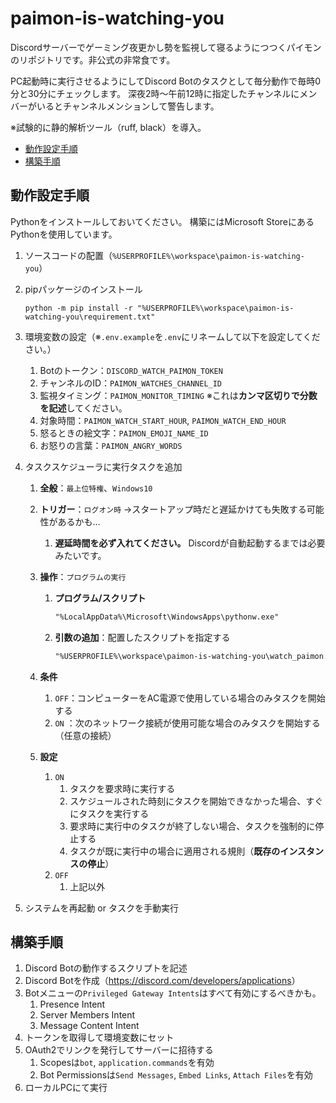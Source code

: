 # paimon-is-watching-you

Discordサーバーでゲーミング夜更かし勢を監視して寝るようにつつくパイモンのリポジトリです。非公式の非常食です。

PC起動時に実行させるようにしてDiscord Botのタスクとして毎分動作で毎時0分と30分にチェックします。
深夜2時～午前12時に指定したチャンネルにメンバーがいるとチャンネルメンションして警告します。

※試験的に静的解析ツール（ruff, black）を導入。

- [動作設定手順](#動作設定手順)
- [構築手順](#構築手順)

## 動作設定手順

Pythonをインストールしておいてください。
構築にはMicrosoft StoreにあるPythonを使用しています。

1. ソースコードの配置（`%USERPROFILE%\workspace\paimon-is-watching-you`）
2. pipパッケージのインストール

    ```shell
    python -m pip install -r "%USERPROFILE%\workspace\paimon-is-watching-you\requirement.txt"
    ```

3. 環境変数の設定（※`.env.example`を`.env`にリネームして以下を設定してください。）
   1. Botのトークン：`DISCORD_WATCH_PAIMON_TOKEN`
   2. チャンネルのID：`PAIMON_WATCHES_CHANNEL_ID`
   3. 監視タイミング：`PAIMON_MONITOR_TIMING`
   ※これは**カンマ区切りで分数を記述**してください。
   4. 対象時間：`PAIMON_WATCH_START_HOUR`, `PAIMON_WATCH_END_HOUR`
   5. 怒るときの絵文字：`PAIMON_EMOJI_NAME_ID`
   6. お怒りの言葉：`PAIMON_ANGRY_WORDS`
4. タスクスケジューラに実行タスクを追加
   1. **全般**：`最上位特権`、`Windows10`
   2. **トリガー**：`ログオン時`
        →スタートアップ時だと遅延かけても失敗する可能性があるかも…
      1. **遅延時間を必ず入れてください。** Discordが自動起動するまでは必要みたいです。
   3. **操作**：`プログラムの実行`
      1. **プログラム/スクリプト**

            ```txt
            "%LocalAppData%\Microsoft\WindowsApps\pythonw.exe"
            ```

      2. **引数の追加**：配置したスクリプトを指定する

            ```txt
            "%USERPROFILE%\workspace\paimon-is-watching-you\watch_paimon.py"
            ```

   4. **条件**
      1. `OFF`：コンピューターをAC電源で使用している場合のみタスクを開始する
      2. `ON` ：次のネットワーク接続が使用可能な場合のみタスクを開始する（任意の接続）
   5. **設定**
      1. `ON`
         1. タスクを要求時に実行する
         2. スケジュールされた時刻にタスクを開始できなかった場合、すぐにタスクを実行する
         3. 要求時に実行中のタスクが終了しない場合、タスクを強制的に停止する
         4. タスクが既に実行中の場合に適用される規則（**既存のインスタンスの停止**）
      2. `OFF`
         1. 上記以外
5. システムを再起動 or タスクを手動実行

## 構築手順

1. Discord Botの動作するスクリプトを記述
2. Discord Botを作成（<https://discord.com/developers/applications>）
3. Botメニューの`Privileged Gateway Intents`はすべて有効にするべきかも。
   1. Presence Intent
   2. Server Members Intent
   3. Message Content Intent
4. トークンを取得して環境変数にセット
5. OAuth2でリンクを発行してサーバーに招待する
   1. Scopesは`bot`, `application.commands`を有効
   2. Bot Permissionsは`Send Messages`, `Embed Links`, `Attach Files`を有効
6. ローカルPCにて実行

